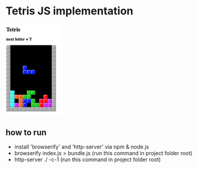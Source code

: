 # Tetris JS implementation
<img src="./tetrisJsScreenshot2.png" alt="screenshot" width="150"/>

## how to run
- install 'browserify' and 'http-server' via npm & node.js
- browserify index.js > bundle.js (run this command in project folder root)
- http-server ./ -c-1 (run this command in project folder root)

